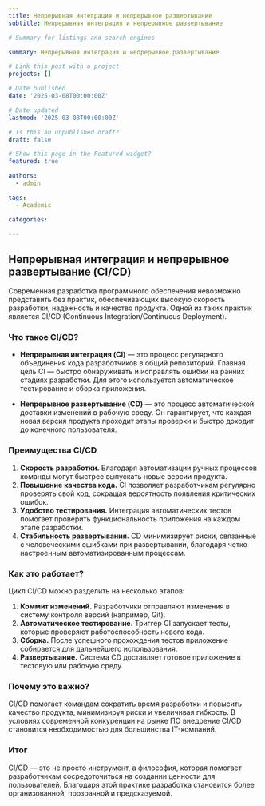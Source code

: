 ```yaml
---
title: Непрерывная интеграция и непрерывное развертывание
subtitle: Непрерывная интеграция и непрерывное развертывание

# Summary for listings and search engines

summary: Непрерывная интеграция и непрерывное развертывание

# Link this post with a project
projects: []

# Date published
date: '2025-03-08T00:00:00Z'

# Date updated
lastmod: '2025-03-08T00:00:00Z'

# Is this an unpublished draft?
draft: false

# Show this page in the Featured widget?
featured: true

authors:
  - admin

tags:
  - Academic

categories:
  
---
```


## Непрерывная интеграция и непрерывное развертывание (CI/CD)

Современная разработка программного обеспечения невозможно представить без практик, обеспечивающих высокую скорость разработки, надежность и качество продукта. Одной из таких практик является CI/CD (Continuous Integration/Continuous Deployment).  

### Что такое CI/CD?

- **Непрерывная интеграция (CI)** — это процесс регулярного объединения кода разработчиков в общий репозиторий. Главная цель CI — быстро обнаруживать и исправлять ошибки на ранних стадиях разработки. Для этого используется автоматическое тестирование и сборка приложения.  

- **Непрерывное развертывание (CD)** — это процесс автоматической доставки изменений в рабочую среду. Он гарантирует, что каждая новая версия продукта проходит этапы проверки и быстро доходит до конечного пользователя.  

### Преимущества CI/CD

1. **Скорость разработки.** Благодаря автоматизации ручных процессов команды могут быстрее выпускать новые версии продукта.  
2. **Повышение качества кода.** CI позволяет разработчикам регулярно проверять свой код, сокращая вероятность появления критических ошибок.  
3. **Удобство тестирования.** Интеграция автоматических тестов помогает проверить функциональность приложения на каждом этапе разработки.  
4. **Стабильность развертывания.** CD минимизирует риски, связанные с человеческими ошибками при развертывании, благодаря четко настроенным автоматизированным процессам.  

### Как это работает?

Цикл CI/CD можно разделить на несколько этапов:  

1. **Коммит изменений.** Разработчики отправляют изменения в систему контроля версий (например, Git).  
2. **Автоматическое тестирование.** Триггер CI запускает тесты, которые проверяют работоспособность нового кода.  
3. **Сборка.** После успешного прохождения тестов приложение собирается для дальнейшего использования.  
4. **Развертывание.** Система CD доставляет готовое приложение в тестовую или рабочую среду.  

### Почему это важно?

CI/CD помогает командам сократить время разработки и повысить качество продукта, минимизируя риски и увеличивая гибкость. В условиях современной конкуренции на рынке ПО внедрение CI/CD становится необходимостью для большинства IT-компаний.  

### Итог

CI/CD — это не просто инструмент, а философия, которая помогает разработчикам сосредоточиться на создании ценности для пользователей. Благодаря этой практике разработка становится более организованной, прозрачной и предсказуемой.  
